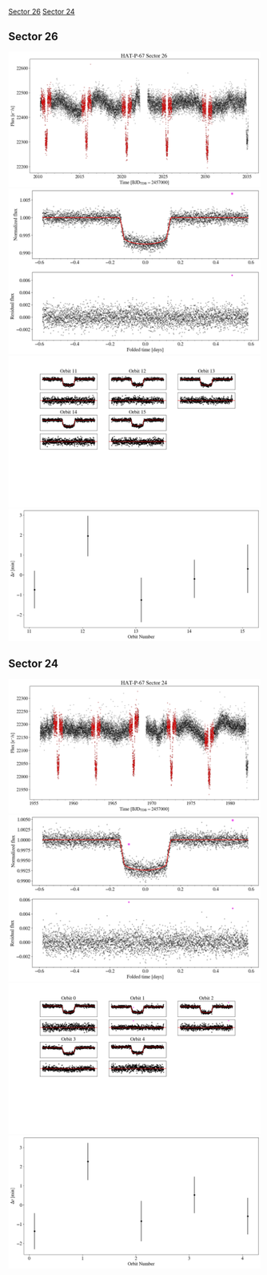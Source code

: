 [Sector 26](#sector26)
[Sector 24](#sector24)

<a name = "sector26"></a>
## Sector 26
![alt text](/tt/HAT-P-67_Sector_26/HAT-P-67_Sector_26_a_TimeSeries.png)
![alt text](/tt/HAT-P-67_Sector_26/HAT-P-67_Sector_26_b_FoldedLightCurve.png)
![alt text](/tt/HAT-P-67_Sector_26/HAT-P-67_Sector_26_b_IndividualTransitsWithFit.png)
![alt text](/tt/HAT-P-67_Sector_26/HAT-P-67_Sector_26_c_TimingResiduals.png)

<a name = "sector24"></a>
## Sector 24
![alt text](/tt/HAT-P-67_Sector_24/HAT-P-67_Sector_24_a_TimeSeries.png)
![alt text](/tt/HAT-P-67_Sector_24/HAT-P-67_Sector_24_b_FoldedLightCurve.png)
![alt text](/tt/HAT-P-67_Sector_24/HAT-P-67_Sector_24_b_IndividualTransitsWithFit.png)
![alt text](/tt/HAT-P-67_Sector_24/HAT-P-67_Sector_24_c_TimingResiduals.png)

